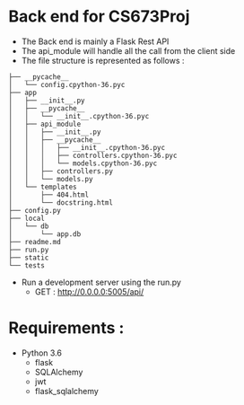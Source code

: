# Back end for CS673Proj
- The Back end is mainly a Flask Rest API
- The api_module will handle all the call from the client side
- The file structure is represented as follows :
```
├── __pycache__
│   └── config.cpython-36.pyc
├── app
│   ├── __init__.py
│   ├── __pycache__
│   │   └── __init__.cpython-36.pyc
│   ├── api_module
│   │   ├── __init__.py
│   │   ├── __pycache__
│   │   │   ├── __init__.cpython-36.pyc
│   │   │   ├── controllers.cpython-36.pyc
│   │   │   └── models.cpython-36.pyc
│   │   ├── controllers.py
│   │   └── models.py
│   └── templates
│       ├── 404.html
│       └── docstring.html
├── config.py
├── local
│   └── db
│       └── app.db
├── readme.md
├── run.py
├── static
└── tests

```

- Run a development server using the run.py
    - GET : http://0.0.0.0:5005/api/ 

# Requirements : 
- Python 3.6
    - flask
    - SQLAlchemy
    - jwt
    - flask_sqlalchemy
    